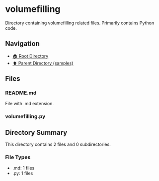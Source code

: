 # volumefilling

Directory containing volumefilling related files. Primarily contains Python code.

## Navigation

* [🏠 Root Directory](../../README.md)
* [⬆️ Parent Directory (samples)](../README.md)

## Files

### README.md

File with .md extension.

### volumefilling.py

## Directory Summary

This directory contains 2 files and 0 subdirectories.

### File Types

* .md: 1 files
* .py: 1 files
